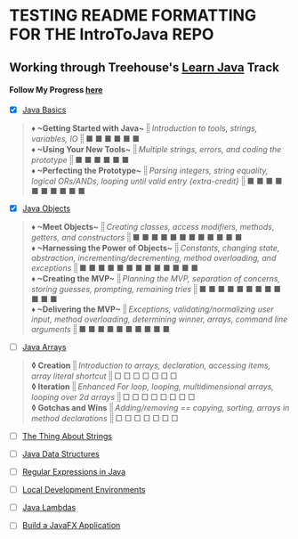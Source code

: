 # TESTING README FORMATTING FOR THE IntroToJava REPO
## Working through Treehouse's [Learn Java](https://teamtreehouse.com/tracks/learn-java) Track
#### Follow My Progress [here](https://teamtreehouse.com/stephanieyoustra)



- [x] [Java Basics](https://teamtreehouse.com/library/java-basics)
> **♦ ~Getting Started with Java~** _⸽⸽ Introduction to tools, strings, variables, IO ⸽⸽_ ■ ■ ■ ■ ■ ■  
> **♦ ~Using Your New Tools~** _⸽⸽ Multiple strings, errors, and coding the prototype ⸽⸽_ ■ ■ ■ ■ ■ ■  
> **♦ ~Perfecting the Prototype~** _⸽⸽ Parsing integers, string equality, logical ORs/ANDs, looping until valid entry {extra-credit} ⸽⸽_ ■ ■ ■ ■ ■ ■ ■ ■ ■ ■  


- [x] [Java Objects](https://teamtreehouse.com/library/java-objects-2)
> **♦ ~Meet Objects~** _⸽⸽ Creating classes, access modifiers, methods, getters, and constructors ⸽⸽_ ■ ■ ■ ■ ■ ■ ■ ■ ■ ■ ■ ■  
> **♦ ~Harnessing the Power of Objects~** _⸽⸽ Constants, changing state, abstraction, incrementing/decrementing, method overloading, and exceptions ⸽⸽_ ■ ■ ■ ■ ■ ■ ■ ■ ■ ■ ■ ■ ■  
> **♦ ~Creating the MVP~** _⸽⸽ Planning the MVP, separation of concerns, storing guesses, prompting, remaining tries ⸽⸽_ ■ ■ ■ ■ ■ ■ ■ ■ ■ ■ ■ ■  
> **♦ ~Delivering the MVP~** _⸽⸽ Exceptions, validating/normalizing user input, method overloading, determining winner, arrays, command line arguments ⸽⸽_ ■ ■ ■ ■ ■ ■ ■ ■ ■ ■

- [ ] [Java Arrays](https://teamtreehouse.com/library/java-arrays)
> **◊ Creation** _⸽⸽ Introduction to arrays, declaration, accessing items, array literal shortcut ⸽⸽_ □ □ □ □ □ □ □  
> **◊ Iteration** _⸽⸽ Enhanced For loop, looping, multidimensional arrays, looping over 2d arrays ⸽⸽_ □ □ □ □ □ □ □ □  
> **◊ Gotchas and Wins** _⸽⸽ Adding/removing == copying, sorting, arrays in method declarations ⸽⸽_ □ □ □ □ □ □ □  


- [ ] [The Thing About Strings](https://teamtreehouse.com/library/the-thing-about-strings)

- [ ] [Java Data Structures](https://teamtreehouse.com/library/java-data-structures)

- [ ] [Regular Expressions in Java](https://teamtreehouse.com/library/regular-expressions-in-java)

- [ ] [Local Development Environments](https://teamtreehouse.com/library/local-development-environments)

- [ ] [Java Lambdas](https://teamtreehouse.com/library/java-lambdas)

- [ ] [Build a JavaFX Application](https://teamtreehouse.com/library/build-a-javafx-application)
